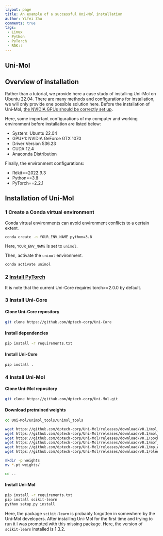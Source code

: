 ```yaml
---
layout: page
title: An example of a successful Uni-Mol installation
author: Yifei Zhu
comments: true
tags:
 - Linux
 - Python
 - PyTorch
 - RDKit
---
```

## Uni-Mol

## Overview of installation
Rather than a tutorial, we provide here a case study of installing Uni-Mol on Ubuntu 22.04.
There are many methods and configurations for installation, we will only provide one possible solution here.
Before the installation of Uni-Mol, [the NVIDIA GPUs should be correctly set up](./nvidia_in_ubuntu.md).

Here, some important configurations of my computer and working environment before installation are listed below:
- System: Ubuntu 22.04
- GPU*1: NVIDIA GeForce GTX 1070
- Driver Version 536.23
- CUDA 12.4
- Anaconda Distribution

Finally, the environment configurations:
- Rdkit==2022.9.3
- Python==3.8
- PyTorch==2.2.1

## Installation of Uni-Mol

### 1 Create a Conda virtual environment
Conda virtual environments can avoid environment conflicts to a certain extent.
```Bash
conda create -n YOUR_ENV_NAME python=3.8
```
Here, `YOUR_ENV_NAME` is set to `unimol`.

Then, activate the `unimol` environment.
```Bash
conda activate unimol
```

### 2 [Install PyTorch]((./pytorch_in_ubuntu.md).)
It is note that the current Uni-Core requires torch>=2.0.0 by default.

### 3 Install Uni-Core
#### Clone Uni-Core repository
```Bash
git clone https://github.com/dptech-corp/Uni-Core
```

#### Install dependencies
```Bash
pip install -r requirements.txt
```

#### Install Uni-Core
```Bash
pip install .
```

### 4 Install Uni-Mol
#### Clone Uni-Mol repository
```Bash
git clone https://github.com/dptech-corp/Uni-Mol.git
```
#### Download pretrained weights
```Bash
cd Uni-Mol/unimol_tools/unimol_tools

wget https://github.com/dptech-corp/Uni-Mol/releases/download/v0.1/mol_pre_all_h_220816.pt
wget https://github.com/dptech-corp/Uni-Mol/releases/download/v0.1/mol_pre_no_h_220816.pt
wget https://github.com/dptech-corp/Uni-Mol/releases/download/v0.1/pocket_pre_220816.pt
wget https://github.com/dptech-corp/Uni-Mol/releases/download/v0.1/mof_pre_no_h_CORE_MAP_20230505.pt
wget https://github.com/dptech-corp/Uni-Mol/releases/download/v0.1/mp_all_h_230313.pt
wget https://github.com/dptech-corp/Uni-Mol/releases/download/v0.1/oled_pre_no_h_230101.pt

mkdir -p weights
mv *.pt weights/

cd ..
```

#### Install Uni-Mol
```Bash
pip install -r requirements.txt
pip install scikit-learn
python setup.py install
```
Here, the package `scikit-learn` is probably forgotten in somewhere by the Uni-Mol developers.
After installing Uni-Mol for the first time and trying to run it I was prompted with this missing package.
Here, the version of `scikit-learn` installed is 1.3.2.

